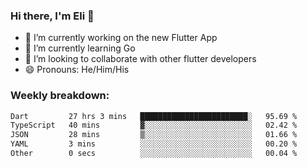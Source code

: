 ### Hi there, I'm Eli 👋
- 🔭 I’m currently working on the new Flutter App
- 🌱 I’m currently learning Go
- 🦄 I’m looking to collaborate with other flutter developers
- 😄 Pronouns: He/Him/His

### Weekly breakdown:
<!--START_SECTION:waka-->

```txt
Dart         27 hrs 3 mins   ████████████████████████░   95.69 %
TypeScript   40 mins         ▓░░░░░░░░░░░░░░░░░░░░░░░░   02.42 %
JSON         28 mins         ▒░░░░░░░░░░░░░░░░░░░░░░░░   01.66 %
YAML         3 mins          ░░░░░░░░░░░░░░░░░░░░░░░░░   00.20 %
Other        0 secs          ░░░░░░░░░░░░░░░░░░░░░░░░░   00.04 %
```

<!--END_SECTION:waka-->
